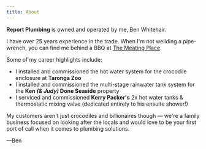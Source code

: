 ```yaml
---
title: About
---
```


**Report Plumbing** is owned and operated by me, Ben Whitehair.

I have over 25 years experience in the trade. When I'm not weilding a
pipe-wrench, you can find me behind a BBQ at
[The Meating Place](https://www.facebook.com/themeatingplace2444).

Some of my career highlights include:

- I installed and commissioned the hot water system for the crocodile enclosure
  at **Taronga Zoo**
- I installed and commissioned the multi-stage rainwater tank system for the
  **Ken _(& Judy)_ Done Seaside** property
- I serviced and commissioned **Kerry Packer's** 2x hot water tanks &
  thermostatic mixing valve (dedicated entirely to his ensuite shower!)

My customers aren't just crocodiles and billionaires though — we're a family
business focused on looking after the locals and would love to be your first
port of call when it comes to plumbing solutions.

—Ben
